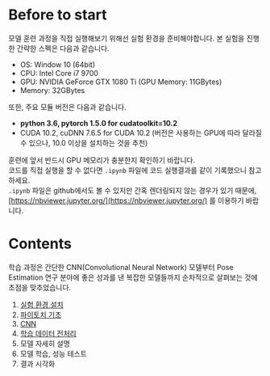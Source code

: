 Before to start
===

모델 훈련 과정을 직접 실행해보기 위해선 실험 환경을 준비해야합니다. 
본 실험을 진행한 간략한 스펙은 다음과 같습니다.
- OS: Window 10 (64bit)
- CPU: Intel Core i7 9700
- GPU: NVIDIA GeForce GTX 1080 Ti (GPU Memory: 11GBytes)
- Memory: 32GBytes

또한, 주요 모듈 버전은 다음과 같습니다.
- **python 3.6, pytorch 1.5.0 for cudatoolkit=10.2**
- CUDA 10.2, cuDNN 7.6.5 for CUDA 10.2 (버전은 사용하는 GPU에 따라 달라질 수 있으나, 10.0 이상을 설치하는 것을 추천)

훈련에 앞서 반드시 GPU 메모리가 충분한지 확인하기 바랍니다.<br/> 코드를 직접 실행을 할 수 없다면 `.ipynb` 파일에 코드 실행결과를 같이 기록했으니 참고하세요.<br/>
`.ipynb` 파일은 github에서도 볼 수 있지만 간혹 렌더링되지 않는 경우가 있기 때문에, <br/>
[https://nbviewer.jupyter.org/](https://nbviewer.jupyter.org/) 를 이용하기 바랍니다. 

Contents
===
학습 과정은 간단한 CNN(Convolutional Neural Network) 모델부터 Pose Estimation 연구 분야에 좋은 성과를 낸 복잡한 모델들까지 순차적으로 살펴보는 것에 초점을 맞추었습니다.

1. [실험 환경 설치](./1_setting_environment.ipynb)
2. [파이토치 기초](./2_pytorch_basic.ipynb)
3. [CNN](./3_convolutional_neural_network.ipynb)
4. [학습 데이터 전처리]()
5. 모델 자세히 설명
6. 모델 학습, 성능 테스트
7. 결과 시각화